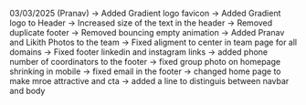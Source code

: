 03/03/2025 (Pranav)
    -> Added Gradient logo favicon
    -> Added Gradient logo to Header
    -> Increased size of the text in the header
    -> Removed duplicate footer
    -> Removed bouncing empty animation
    -> Added Pranav and Likith Photos to the team
    -> Fixed aligment to center in team page for all domains
    -> Fixed footer linkedin and instagram links
    -> added phone number of coordinators to the footer
    -> fixed group photo on homepage shrinking in mobile
    -> fixed email in the footer
    -> changed home page to make mroe attractive and cta
    -> added a line to distinguis between navbar and body